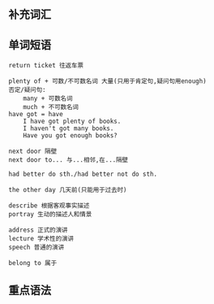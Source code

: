 
## 补充词汇



## 单词短语

	return ticket 往返车票

	plenty of + 可数/不可数名词 大量(只用于肯定句,疑问句用enough)
	否定/疑问句:
		many + 可数名词
		much + 不可数名词
	have got = have
		I have got plenty of books.
		I haven't got many books.
		Have you got enough books?

	next door 隔壁
	next door to... 与...相邻,在...隔壁

	had better do sth./had better not do sth.

	the other day 几天前(只能用于过去时)

	describe 根据客观事实描述
	portray 生动的描述人和情景

	address 正式的演讲
	lecture 学术性的演讲
	speech 普通的演讲

	belong to 属于

## 重点语法
